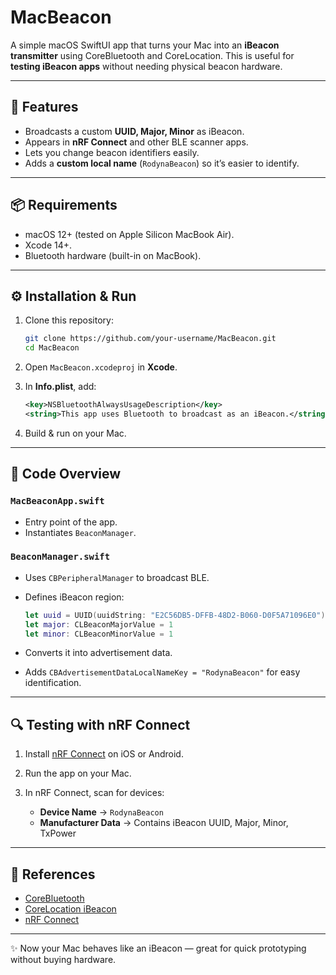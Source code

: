 
# MacBeacon

A simple macOS SwiftUI app that turns your Mac into an **iBeacon transmitter** using CoreBluetooth and CoreLocation.
This is useful for **testing iBeacon apps** without needing physical beacon hardware.

---

## 🚀 Features

* Broadcasts a custom **UUID, Major, Minor** as iBeacon.
* Appears in **nRF Connect** and other BLE scanner apps.
* Lets you change beacon identifiers easily.
* Adds a **custom local name** (`RodynaBeacon`) so it’s easier to identify.

---

## 📦 Requirements

* macOS 12+ (tested on Apple Silicon MacBook Air).
* Xcode 14+.
* Bluetooth hardware (built-in on MacBook).

---

## ⚙️ Installation & Run

1. Clone this repository:

   ```bash
   git clone https://github.com/your-username/MacBeacon.git
   cd MacBeacon
   ```

2. Open `MacBeacon.xcodeproj` in **Xcode**.

3. In **Info.plist**, add:

   ```xml
   <key>NSBluetoothAlwaysUsageDescription</key>
   <string>This app uses Bluetooth to broadcast as an iBeacon.</string>
   ```

4. Build & run on your Mac.

---

## 🧩 Code Overview

### `MacBeaconApp.swift`

* Entry point of the app.
* Instantiates `BeaconManager`.

### `BeaconManager.swift`

* Uses `CBPeripheralManager` to broadcast BLE.
* Defines iBeacon region:

  ```swift
  let uuid = UUID(uuidString: "E2C56DB5-DFFB-48D2-B060-D0F5A71096E0")!
  let major: CLBeaconMajorValue = 1
  let minor: CLBeaconMinorValue = 1
  ```
* Converts it into advertisement data.
* Adds `CBAdvertisementDataLocalNameKey = "RodynaBeacon"` for easy identification.

---

## 🔍 Testing with nRF Connect

1. Install [nRF Connect](https://www.nordicsemi.com/Products/Development-tools/nRF-Connect-for-mobile) on iOS or Android.
2. Run the app on your Mac.
3. In nRF Connect, scan for devices:

   * **Device Name** → `RodynaBeacon`
   * **Manufacturer Data** → Contains iBeacon UUID, Major, Minor, TxPower

---

## 📖 References

* [CoreBluetooth](https://developer.apple.com/documentation/corebluetooth)
* [CoreLocation iBeacon](https://developer.apple.com/ibeacon/)
* [nRF Connect](https://www.nordicsemi.com/Products/Development-tools/nRF-Connect-for-mobile)

---

✨ Now your Mac behaves like an iBeacon — great for quick prototyping without buying hardware.

